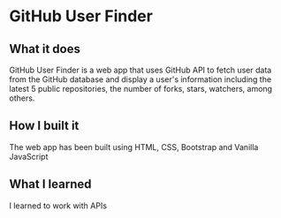 # GitHub User Finder

## What it does
GitHub User Finder is a web app that uses GitHub API to fetch user data from the GitHub database and display a user's information including the latest 5 public repositories, the number of forks, stars, watchers, among others.

## How I built it
The web app has been built using HTML, CSS, Bootstrap and Vanilla JavaScript

## What I learned
I learned to work with APIs
